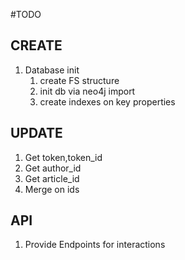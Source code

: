 #TODO

## CREATE

1. Database init
   1. create FS structure
   2. init db via neo4j import
   3. create indexes on key properties


## UPDATE

1. Get token,token_id
2. Get author_id
3. Get article_id
4. Merge on ids


## API

1. Provide Endpoints for interactions